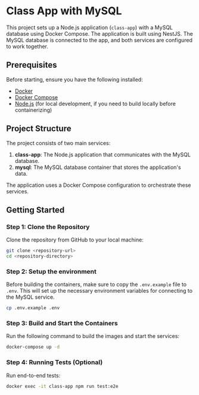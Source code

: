 # Class App with MySQL

This project sets up a Node.js application (`class-app`) with a MySQL database using Docker Compose. The application is built using NestJS. The MySQL database is connected to the app, and both services are configured to work together.

## Prerequisites

Before starting, ensure you have the following installed:

- [Docker](https://www.docker.com/get-started)
- [Docker Compose](https://docs.docker.com/compose/install/)
- [Node.js](https://nodejs.org/) (for local development, if you need to build locally before containerizing)

## Project Structure

The project consists of two main services:

1. **class-app**: The Node.js application that communicates with the MySQL database.
2. **mysql**: The MySQL database container that stores the application's data.

The application uses a Docker Compose configuration to orchestrate these services.

## Getting Started

### Step 1: Clone the Repository

Clone the repository from GitHub to your local machine:

```bash
git clone <repository-url>
cd <repository-directory>
```

### Step 2: Setup the environment

Before building the containers, make sure to copy the `.env.example` file to `.env`. This will set up the necessary environment variables for connecting to the MySQL service.

```bash
cp .env.example .env
```

### Step 3: Build and Start the Containers

Run the following command to build the images and start the services:

```bash
docker-compose up -d
```

### Step 4: Running Tests (Optional)

Run end-to-end tests:

```bash
docker exec -it class-app npm run test:e2e
```
